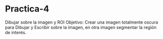 # Practica-4
Dibujar sobre la imagen y ROI Objetivo: Crear una imagen totalmente oscura para Dibujar y Escribir sobre la imagen, en otra imagen segmentar la región de interés.
